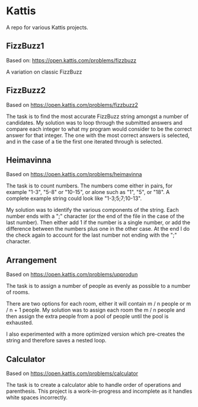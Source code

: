# Kattis
 A repo for various Kattis projects.

## FizzBuzz1
Based on: https://open.kattis.com/problems/fizzbuzz

A variation on classic FizzBuzz

## FizzBuzz2
Based on https://open.kattis.com/problems/fizzbuzz2

The task is to find the most accurate FizzBuzz string amongst a number of candidates.
My solution was to loop through the submitted answers and compare each integer to what my program would consider to be the correct answer for that integer. The one with the most correct answers is selected, and
in the case of a tie the first one iterated through is selected.

## Heimavinna
Based on https://open.kattis.com/problems/heimavinna

The task is to count numbers. The numbers come either in pairs, for example "1-3", "5-8" or "10-15", or alone such as "1", "5", or "18". A complete example string could look like "1-3;5;7;10-13".

My solution was to identify the various components of the string. Each number ends with a ";" character (or the end of the file in the case of the last number). Then either add 1 if the number is a single number,
or add the difference between the numbers plus one in the other case. At the end I do the check again to account for the last number not ending with the ";" character.

## Arrangement
Based on https://open.kattis.com/problems/upprodun

The task is to assign a number of people as evenly as possible to a number of rooms.

There are two options for each room, either it will contain m / n people or m / n + 1 people.
My solution was to assign each room the m / n people and then assign the extra people from a pool of people until the pool is exhausted.

I also experimented with a more optimized version which pre-creates the string and therefore saves a nested loop.

## Calculator
Based on https://open.kattis.com/problems/calculator

The task is to create a calculator able to handle order of operations and parenthesis. 
This project is a work-in-progress and incomplete as it handles white spaces incorrectly.